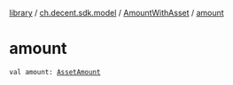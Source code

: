 [library](../../index.md) / [ch.decent.sdk.model](../index.md) / [AmountWithAsset](index.md) / [amount](./amount.md)

# amount

`val amount: `[`AssetAmount`](../-asset-amount/index.md)